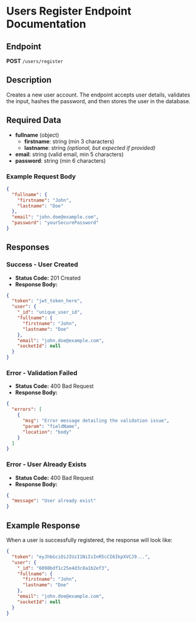 # Users Register Endpoint Documentation

## Endpoint
**POST** `/users/register`

## Description
Creates a new user account. The endpoint accepts user details, validates the input, hashes the password, and then stores the user in the database.

## Required Data
- **fullname** (object)
  - **firstname**: string (min 3 characters)
  - **lastname**: string *(optional, but expected if provided)*
- **email**: string (valid email, min 5 characters)
- **password**: string (min 6 characters)

### Example Request Body
```json
{
  "fullname": {
    "firstname": "John",
    "lastname": "Doe"
  },
  "email": "john.doe@example.com",
  "password": "yourSecurePassword"
}
```

## Responses

### Success - User Created
- **Status Code:** 201 Created
- **Response Body:**
```json
{
  "token": "jwt_token_here",
  "user": {
    "_id": "unique_user_id",
    "fullname": {
      "firstname": "John",
      "lastname": "Doe"
    },
    "email": "john.doe@example.com",
    "socketId": null
  }
}
```

### Error - Validation Failed
- **Status Code:** 400 Bad Request
- **Response Body:**
```json
{
  "errors": [
    {
      "msg": "Error message detailing the validation issue",
      "param": "fieldName",
      "location": "body"
    }
  ]
}
```

### Error - User Already Exists
- **Status Code:** 400 Bad Request
- **Response Body:**
```json
{
  "message": "User already exist"
}
```

## Example Response

When a user is successfully registered, the response will look like:

```json
{
  "token": "eyJhbGciOiJIUzI1NiIsInR5cCI6IkpXVCJ9...",
  "user": {
    "_id": "6098bdf1c25e4d3c8a1b2ef3",
    "fullname": {
      "firstname": "John",
      "lastname": "Doe"
    },
    "email": "john.doe@example.com",
    "socketId": null
  }
}
```